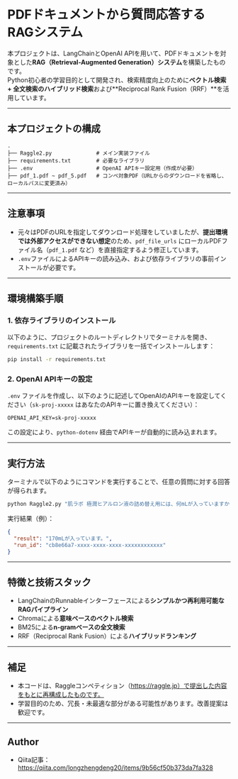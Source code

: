 # PDFドキュメントから質問応答するRAGシステム

本プロジェクトは、LangChainとOpenAI APIを用いて、PDFドキュメントを対象とした**RAG（Retrieval-Augmented Generation）システム**を構築したものです。  
Python初心者の学習目的として開発され、検索精度向上のために**ベクトル検索 + 全文検索のハイブリッド検索**および**Reciprocal Rank Fusion（RRF）**を活用しています。

---

## 本プロジェクトの構成

```
.
├── Raggle2.py              # メイン実装ファイル
├── requirements.txt        # 必要なライブラリ
├── .env                    # OpenAI APIキー設定用（作成が必要）
├── pdf_1.pdf ~ pdf_5.pdf   # コンペ対象PDF（URLからのダウンロードを省略し、ローカルパスに変更済み）
```

---

## 注意事項

- 元々はPDFのURLを指定してダウンロード処理をしていましたが、**提出環境では外部アクセスができない想定**のため、`pdf_file_urls` にローカルPDFファイル名（`pdf_1.pdf` など）を直接指定するよう修正しています。
- `.env`ファイルによるAPIキーの読み込み、および依存ライブラリの事前インストールが必要です。

---

## 環境構築手順

### 1. 依存ライブラリのインストール

以下のように、プロジェクトのルートディレクトリでターミナルを開き、`requirements.txt` に記載されたライブラリを一括でインストールします：

```bash
pip install -r requirements.txt
```

### 2. OpenAI APIキーの設定

`.env` ファイルを作成し、以下のように記述してOpenAIのAPIキーを設定してください（`sk-proj-xxxxx` はあなたのAPIキーに置き換えてください）：

```
OPENAI_API_KEY=sk-proj-xxxxx
```

この設定により、`python-dotenv` 経由でAPIキーが自動的に読み込まれます。

---

## 実行方法

ターミナルで以下のようにコマンドを実行することで、任意の質問に対する回答が得られます。

```bash
python Raggle2.py "肌ラボ 極潤ヒアルロン液の詰め替え用には、何mLが入っていますか？"
```

実行結果（例）：

```json
{
  "result": "170mLが入っています。",
  "run_id": "cb8e66a7-xxxx-xxxx-xxxx-xxxxxxxxxxxx"
}
```

---

##  特徴と技術スタック

- LangChainのRunnableインターフェースによる**シンプルかつ再利用可能なRAGパイプライン**
- Chromaによる**意味ベースのベクトル検索**
- BM25による**n-gramベースの全文検索**
- RRF（Reciprocal Rank Fusion）による**ハイブリッドランキング**

---

## 補足

- 本コードは、Raggleコンペティション（https://raggle.jp）で提出した内容をもとに再構成したものです。
- 学習目的のため、冗長・未最適な部分がある可能性があります。改善提案は歓迎です。

---

## Author

- Qiita記事：https://qiita.com/longzhengdeng20/items/9b56cf50b373da7fa328

